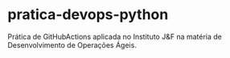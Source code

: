 # pratica-devops-python
Prática de GitHubActions aplicada no Instituto J&amp;F na matéria de Desenvolvimento de Operações Ágeis.
